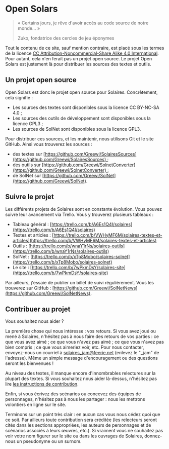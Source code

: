 # Open Solars

> « Certains jours, je rêve d'avoir accès au code source de notre monde... »
> 
> Zuko, fondatrice des cercles de jeu éponymes

Tout le contenu de ce site, sauf mention contraire, est placé sous les termes de la licence [CC Attribution-Noncommercial-Share Alike 4.0 International](http://creativecommons.org/licenses/by-nc-sa/4.0/). Pour autant, cela n'en ferait pas un projet open source. Le projet Open Solars est justement là pour distribuer les sources des textes et outils.

## Un projet open source

Open Solars est donc le projet open source pour Solaires. Concrètement, cela signifie :
* Les sources des textes sont disponibles sous la licence CC BY-NC-SA 4.0 ;
* Les sources des outils de développement sont disponibles sous la licence GPL3 ;
* Les sources de SolNet sont disponibles sous la licence GPL3.

Pour distribuer ces sources, et les maintenir, nous utilisons Git et le site GitHub. Ainsi vous trouverez les sources :
* des textes sur [https://github.com/Greewi/SolairesSources](https://github.com/Greewi/SolairesSources) ;
* des outils sur [https://github.com/Greewi/SolnetConverter](https://github.com/Greewi/SolnetConverter) ;
* de SolNet sur [https://github.com/Greewi/SolNet](https://github.com/Greewi/SolNet).

## Suivre le projet

Les différents projets de Solaires sont en constante évolution. Vous pouvez suivre leur avancement via Trello. Vous y trouverez plusieurs tableaux :
* Tableau général : [https://trello.com/b/A6Es1Q4I/solaires](https://trello.com/b/A6Es1Q4I/solaires)
* Textes et articles : [https://trello.com/b/VWHyMF6M/solaires-textes-et-articles](https://trello.com/b/VWHyMF6M/solaires-textes-et-articles)
* Outils : [https://trello.com/b/wnaY1rNs/solaires-outils](https://trello.com/b/wnaY1rNs/solaires-outils)
* SolNet : [https://trello.com/b/xTp8Mobo/solaires-solnet](https://trello.com/b/xTp8Mobo/solaires-solnet)
* Le site : [https://trello.com/b/7wPkmDsY/solaires-site](https://trello.com/b/7wPkmDsY/solaires-site)

Par ailleurs, j'essaie de publier un billet de suivi régulièrement. Vous les trouverez sur GitHub : [https://github.com/Greewi/SolNetNews](https://github.com/Greewi/SolNetNews).

## Contribuer au projet

Vous souhaitez nous aider ?

La première chose qui nous intéresse : vos retours. Si vous avez joué ou mené à Solaires, n'hésitez pas à nous faire des retours de vos parties : ce que vous avez aimé ; ce que vous n'avez pas aimé ; ce que vous n'avez pas bien compris ; ce que vous aimeriez voir, etc. Pour nous contacter, envoyez-nous un courriel à solaires_jam@feerie.net (enlevez le "_jam" de l'adresse). Même un simple message d'encouragement ou des questions seront les bienvenues !

Au niveau des textes, il manque encore d'innombrables relectures sur la plupart des textes. Si vous souhaitez nous aider là-dessus, n'hésitez pas lire [les instructions de contribution](https://github.com/Greewi/SolairesSources/blob/master/CONTRIBUTING.md).

Enfin, si vous écrivez des scénarios ou concevez des équipes de personnages, n'hésitez pas à nous les partager : nous les mettrons volontiers en ligne sur le site.

Terminons sur un point très clair : en aucun cas vous nous cédez quoi que ce soit. Par ailleurs toute contribution sera créditée (les relecteurs seront cités dans les sections appropriées, les auteurs de personnages et de scénarios associés à leurs œuvres, etc.). Si vraiment vous ne souhaitez pas voir votre nom figurer sur le site ou dans les ouvrages de Solaires, donnez-nous un pseudonyme ou un surnom.
